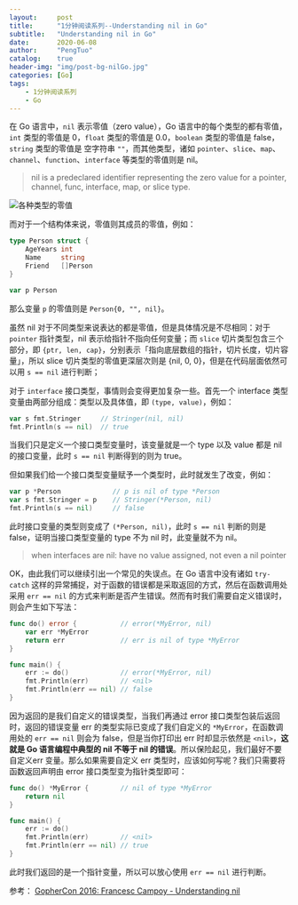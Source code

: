 ```yaml
---
layout:     post
title:      "1分钟阅读系列--Understanding nil in Go"
subtitle:   "Understanding nil in Go"
date:       2020-06-08
author:     "PengTuo"
catalog:    true
header-img: "img/post-bg-nilGo.jpg"
categories: [Go]
tags:
    - 1分钟阅读系列
    - Go
---
```


在 Go 语言中，`nil` 表示零值（zero value），Go 语言中的每个类型的都有零值，`int` 类型的零值是 0，`float` 类型的零值是 0.0，`boolean` 类型的零值是 false，`string` 类型的零值是 空字符串 `""`，而其他类型，诸如 `pointer`、`slice`、`map`、`channel`、`function`、`interface` 等类型的零值则是 nil。

> nil is a predeclared identifier representing the zero value for a pointer, channel, func, interface, map, or slice type.

![各种类型的零值](https://live.staticflickr.com/65535/49983958898_dec2575939_o.png)

而对于一个结构体来说，零值则其成员的零值，例如：

```go
type Person struct {
    AgeYears int
    Name     string
    Friend   []Person
}

var p Person
```

那么变量 `p` 的零值则是 `Person{0, "", nil}`。

虽然 nil 对于不同类型来说表达的都是零值，但是具体情况是不尽相同：对于 `pointer` 指针类型，nil 表示给指针不指向任何变量；而 `slice` 切片类型包含三个部分，即 `{ptr, len, cap}`，分别表示「指向底层数组的指针，切片长度，切片容量」，所以 slice 切片类型的零值更深层次则是 {nil, 0, 0}，但是在代码层面依然可以用 `s == nil` 进行判断；

对于 `interface` 接口类型，事情则会变得更加复杂一些。首先一个 interface 类型变量由两部分组成：类型以及具体值，即 `(type, value)`，例如：

```go
var s fmt.Stringer     // Stringer(nil, nil)
fmt.Println(s == nil)  // true
```

当我们只是定义一个接口类型变量时，该变量就是一个 type 以及 value 都是 nil 的接口变量，此时 `s == nil` 判断得到的则为 true。

但如果我们给一个接口类型变量赋予一个类型时，此时就发生了改变，例如：

```go
var p *Person             // p is nil of type *Person
var s fmt.Stringer = p    // Stringer(*Person, nil)
fmt.Println(s == nil)     // false
```

此时接口变量的类型则变成了 `(*Person, nil)`，此时 `s == nil` 判断的则是 false，证明当接口类型变量的 type 不为 nil 时，此变量就不为 nil。

> when interfaces are nil: have no value assigned, not even a nil pointer

OK，由此我们可以继续引出一个常见的失误点。在 Go 语言中没有诸如 `try-catch` 这样的异常捕捉，对于函数的错误都是采取返回的方式，然后在函数调用处采用 `err == nil` 的方式来判断是否产生错误。然而有时我们需要自定义错误时，则会产生如下写法：

```go
func do() error {           // error(*MyError, nil)
    var err *MyError
    return err              // err is nil of type *MyError
}

func main() {
    err := do()             // error(*MyError, nil)
    fmt.Println(err)        // <nil>
    fmt.Println(err == nil) // false
}
```

因为返回的是我们自定义的错误类型，当我们再通过 error 接口类型包装后返回时，返回的错误变量 err 的类型实际已变成了我们自定义的 `*MyError`，在函数调用处的 `err == nil` 则会为 false，但是当你打印出 err 时却显示依然是 `<nil>`，**这就是 Go 语言编程中典型的 nil 不等于 nil 的错误**。所以保险起见，我们最好不要自定义err 变量。那么如果需要自定义 err 类型时，应该如何写呢？我们只需要将函数返回声明由 error 接口类型变为指针类型即可：

```go
func do() *MyError {        // nil of type *MyError
    return nil
}

func main() {
    err := do()
    fmt.Println(err)        // <nil>
    fmt.Println(err == nil) // true
}
```

此时我们返回的是一个指针变量，所以可以放心使用 `err == nil` 进行判断。


参考：
[GopherCon 2016: Francesc Campoy - Understanding nil](https://www.youtube.com/watch?v=ynoY2xz-F8s)
